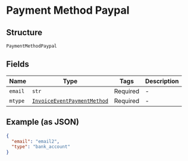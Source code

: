 
# Payment Method Paypal

## Structure

`PaymentMethodPaypal`

## Fields

| Name | Type | Tags | Description |
|  --- | --- | --- | --- |
| `email` | `str` | Required | - |
| `mtype` | [`InvoiceEventPaymentMethod`](../../doc/models/invoice-event-payment-method.md) | Required | - |

## Example (as JSON)

```json
{
  "email": "email2",
  "type": "bank_account"
}
```


